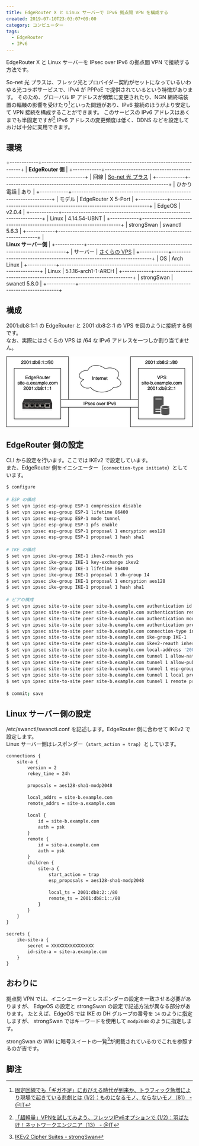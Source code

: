```yaml
---
title: EdgeRouter X と Linux サーバーで IPv6 拠点間 VPN を構成する
created: 2019-07-10T23:03:07+09:00
category: コンピューター
tags:
  - EdgeRouter
  - IPv6
---
```

EdgeRouter X と Linux サーバーを IPsec over IPv6 の拠点間 VPN で接続する方法です。

So-net 光 プラスは、フレッツ光とプロバイダー契約がセットになっているいわゆる光コラボサービスで、IPv4 が PPPoE で提供されているという特徴があります。
そのため、グローバル IP アドレスが頻繁に変更されたり、NGN 網終端装置の輻輳の影響を受けたり[^1]といった問題があり、IPv6 接続のほうがより安定して VPN 接続を構成することができます。
このサービスの IPv6 アドレスはあくまでも半固定ですが[^2] IPv6 アドレスの変更頻度は低く、DDNS などを設定しておけば十分に実用できます。

<!-- more -->

## 環境

+------------+---------------------------------------------------------------------+
| **EdgeRouter 側**                                                                |
+------------+---------------------------------------------------------------------+
| 回線       | [So-net 光 プラス](https://www.so-net.ne.jp/access/hikari/collabo/) |
+------------+---------------------------------------------------------------------+
| ひかり電話 | あり                                                                |
+------------+---------------------------------------------------------------------+
| モデル     | EdgeRouter X 5-Port                                                 |
+------------+---------------------------------------------------------------------+
| EdgeOS     | v2.0.4                                                              |
+------------+---------------------------------------------------------------------+
| Linux      | 4.14.54-UBNT                                                        |
+------------+---------------------------------------------------------------------+
| strongSwan | swanctl 5.6.3                                                       |
+------------+---------------------------------------------------------------------+
| <br />**Linux サーバー側**                                                       |
+------------+---------------------------------------------------------------------+
| サーバー   | [さくらの VPS](https://vps.sakura.ad.jp/)                           |
+------------+---------------------------------------------------------------------+
| OS         | Arch Linux                                                          |
+------------+---------------------------------------------------------------------+
| Linux      | 5.1.16-arch1-1-ARCH                                                 |
+------------+---------------------------------------------------------------------+
| strongSwan | swanctl 5.8.0                                                       |
+------------+---------------------------------------------------------------------+

## 構成

2001:db8:1::1 の EdgeRouter と 2001:db8:2::1 の VPS を図のように接続する例です。  
なお、実際にはさくらの VPS は /64 な IPv6 アドレスを一つしか割り当てません。

![](../media/edgerouter-x-site-to-site-ipsec-diagram-network.png)

## EdgeRouter 側の設定

CLI から設定を行います。ここでは IKEv2 で設定しています。  
また、EdgeRouter 側をイニシエーター（`connection-type initiate`）としています。

```bash
$ configure

# ESP の構成
$ set vpn ipsec esp-group ESP-1 compression disable
$ set vpn ipsec esp-group ESP-1 lifetime 86400
$ set vpn ipsec esp-group ESP-1 mode tunnel
$ set vpn ipsec esp-group ESP-1 pfs enable
$ set vpn ipsec esp-group ESP-1 proposal 1 encryption aes128
$ set vpn ipsec esp-group ESP-1 proposal 1 hash sha1

# IKE の構成
$ set vpn ipsec ike-group IKE-1 ikev2-reauth yes
$ set vpn ipsec ike-group IKE-1 key-exchange ikev2
$ set vpn ipsec ike-group IKE-1 lifetime 86400
$ set vpn ipsec ike-group IKE-1 proposal 1 dh-group 14
$ set vpn ipsec ike-group IKE-1 proposal 1 encryption aes128
$ set vpn ipsec ike-group IKE-1 proposal 1 hash sha1

# ピアの構成
$ set vpn ipsec site-to-site peer site-b.example.com authentication id site-a.example.com
$ set vpn ipsec site-to-site peer site-b.example.com authentication remote-id site-b.example.com
$ set vpn ipsec site-to-site peer site-b.example.com authentication mode pre-shared-secret
$ set vpn ipsec site-to-site peer site-b.example.com authentication pre-shared-secret XXXXXXXXXXXXXXXX
$ set vpn ipsec site-to-site peer site-b.example.com connection-type initiate
$ set vpn ipsec site-to-site peer site-b.example.com ike-group IKE-1
$ set vpn ipsec site-to-site peer site-b.example.com ikev2-reauth inherit
$ set vpn ipsec site-to-site peer site-b.example.com local-address '2001:db8:1::1'
$ set vpn ipsec site-to-site peer site-b.example.com tunnel 1 allow-nat-networks disable
$ set vpn ipsec site-to-site peer site-b.example.com tunnel 1 allow-public-networks disable
$ set vpn ipsec site-to-site peer site-b.example.com tunnel 1 esp-group ESP-1
$ set vpn ipsec site-to-site peer site-b.example.com tunnel 1 local prefix '2001:db8:1::/80'
$ set vpn ipsec site-to-site peer site-b.example.com tunnel 1 remote prefix '2001:db8:2::/80'

$ commit; save
```

## Linux サーバー側の設定

/etc/swanctl/swanctl.conf を記述します。EdgeRouter 側に合わせて IKEv2 で設定します。  
Linux サーバー側はレスポンダー（`start_action = trap`）としています。

```
connections {
    site-a {
        version = 2
        rekey_time = 24h

        proposals = aes128-sha1-modp2048

        local_addrs = site-b.example.com
        remote_addrs = site-a.example.com

        local {
            id = site-b.example.com
            auth = psk
        }
        remote {
            id = site-a.example.com
            auth = psk
        }
        children {
            site-a {
                start_action = trap
                esp_proposals = aes128-sha1-modp2048

                local_ts = 2001:db8:2::/80
                remote_ts = 2001:db8:1::/80
            }
        }
    }
}

secrets {
    ike-site-a {
        secret = XXXXXXXXXXXXXXXX
        id-site-a = site-a.example.com
    }
}
```

## おわりに

拠点間 VPN では、イニシエーターとレスポンダーの設定を一致させる必要がありますが、
EdgeOS の設定と strongSwan の設定で記述方法が異なる部分があります。
たとえば、EdgeOS では IKE の DH グループの番号を `14` のように指定しますが、
strongSwan ではキーワードを使用して `modp2048` のように指定します。

strongSwan の Wiki に暗号スイートの一覧[^3]が掲載されているのでこれを参照するのが吉です。

## 脚注

[^1]: [固定回線でも「ギガ不足」におびえる時代が到来か、トラフィック急増により現場で起きている悲劇とは (1/2)：ものになるモノ、ならないモノ（81） - ＠IT](https://www.atmarkit.co.jp/ait/articles/1902/19/news013.html)
[^2]: [「超軽量」VPNを試してみよう、フレッツIPv6オプションで (1/2)：羽ばたけ！ネットワークエンジニア（13） - ＠IT](https://www.atmarkit.co.jp/ait/articles/1902/25/news018.html)
[^3]: [IKEv2 Cipher Suites - strongSwan](https://wiki.strongswan.org/projects/strongswan/wiki/IKEv2CipherSuites)
